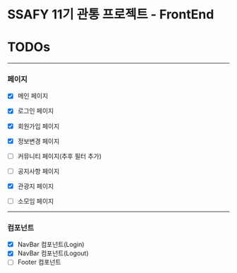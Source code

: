 # SSAFY 11기 관통 프로젝트 - FrontEnd

# TODOs

---

### 페이지

- [x]  메인 페이지

- [x]  로그인 페이지
- [x]  회원가입 페이지
- [x]  정보변경 페이지

- [ ]  커뮤니티 페이지(추후 필터 추가)
- [ ]  공지사항 페이지
- [x]  관광지 페이지
- [ ]  소모임 페이지

---

### 컴포넌트

- [x]  NavBar 컴포넌트(Login)
- [x]  NavBar 컴포넌트(Logout)
- [ ]  Footer 컴포넌트
